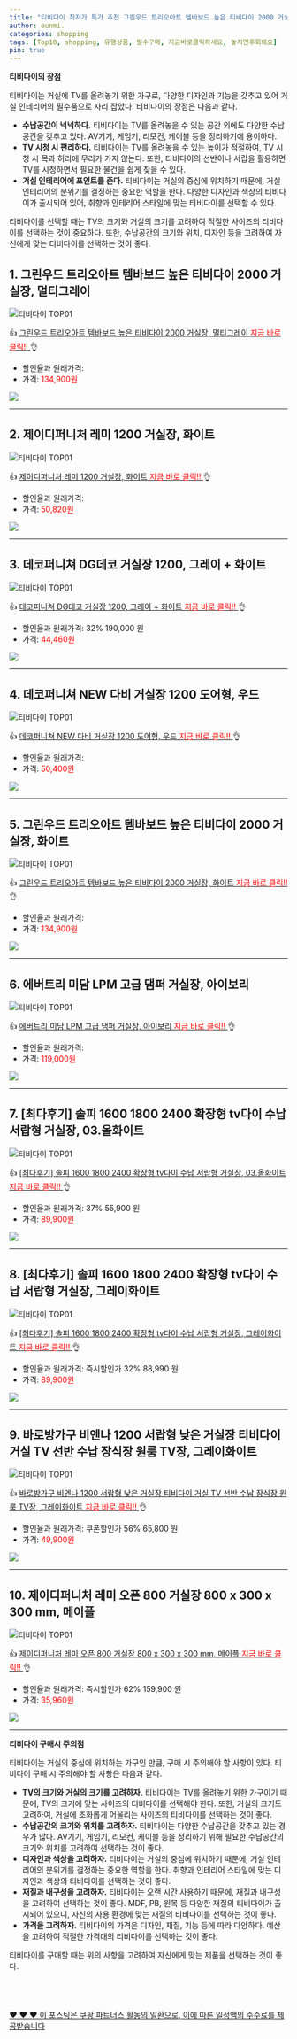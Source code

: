 ```yaml
---
title: "티비다이 최저가 특가 추천 그린우드 트리오아트 템바보드 높은 티비다이 2000 거실장, 멀티그레이 비교 장점 구매가이드"
author: eunmi.
categories: shopping
tags: [Top10, shopping, 유행상품, 필수구매, 지금바로클릭하세요, 놓치면후회해요]
pin: true
---
```

**티비다이의 장점**

티비다이는 거실에 TV를 올려놓기 위한 가구로, 다양한 디자인과 기능을 갖추고 있어 거실 인테리어의 필수품으로 자리 잡았다. 티비다이의 장점은 다음과 같다.

* **수납공간이 넉넉하다.** 티비다이는 TV를 올려놓을 수 있는 공간 외에도 다양한 수납공간을 갖추고 있다. AV기기, 게임기, 리모컨, 케이블 등을 정리하기에 용이하다.
* **TV 시청 시 편리하다.** 티비다이는 TV를 올려놓을 수 있는 높이가 적절하여, TV 시청 시 목과 허리에 무리가 가지 않는다. 또한, 티비다이의 선반이나 서랍을 활용하면 TV를 시청하면서 필요한 물건을 쉽게 찾을 수 있다.
* **거실 인테리어에 포인트를 준다.** 티비다이는 거실의 중심에 위치하기 때문에, 거실 인테리어의 분위기를 결정하는 중요한 역할을 한다. 다양한 디자인과 색상의 티비다이가 출시되어 있어, 취향과 인테리어 스타일에 맞는 티비다이를 선택할 수 있다.

티비다이를 선택할 때는 TV의 크기와 거실의 크기를 고려하여 적절한 사이즈의 티비다이를 선택하는 것이 중요하다. 또한, 수납공간의 크기와 위치, 디자인 등을 고려하여 자신에게 맞는 티비다이를 선택하는 것이 좋다.

   

## 1. 그린우드 트리오아트 템바보드 높은 티비다이 2000 거실장, 멀티그레이

![티비다이 TOP01](https://thumbnail7.coupangcdn.com/thumbnails/remote/230x230ex/image/vendor_inventory/befe/aba0e4bed6eb6027c8535c36173f66d7a3c00521af1625d0f114ec3b93f8.jpg)


👍 [그린우드 트리오아트 템바보드 높은 티비다이 2000 거실장, 멀티그레이 <font color=red> 지금 바로 클릭!! </font> ](https://link.coupang.com/re/AFFSDP?lptag=AF3617701&subid=GithubCoopas&pageKey=6211100105&traceid=V0-153&itemId=12380950130&vendorItemId=79650662504) 👌 


- 할인율과 원래가격: 
- 가격: <span style='color:red'>134,900원</span>

[![](/discount_price.png)](https://link.coupang.com/re/AFFSDP?lptag=AF3617701&subid=GithubCoopas&pageKey=6211100105&traceid=V0-153&itemId=12380950130&vendorItemId=79650662504)

---


   

## 2. 제이디퍼니처 레미 1200 거실장, 화이트

![티비다이 TOP01](https://thumbnail8.coupangcdn.com/thumbnails/remote/230x230ex/image/retail/images/3671193872204713-38123d02-77b6-4543-b37f-edca552e41db.jpg)


👍 [제이디퍼니처 레미 1200 거실장, 화이트 <font color=red> 지금 바로 클릭!! </font> ](https://link.coupang.com/re/AFFSDP?lptag=AF3617701&subid=GithubCoopas&pageKey=252273638&traceid=V0-153&itemId=794969228&vendorItemId=5018104915) 👌 


- 할인율과 원래가격: 
- 가격: <span style='color:red'>50,820원</span>

[![](/discount_price.png)](https://link.coupang.com/re/AFFSDP?lptag=AF3617701&subid=GithubCoopas&pageKey=252273638&traceid=V0-153&itemId=794969228&vendorItemId=5018104915)

---


   

## 3. 데코퍼니쳐 DG데코 거실장 1200, 그레이 + 화이트

![티비다이 TOP01](https://thumbnail6.coupangcdn.com/thumbnails/remote/230x230ex/image/rs_quotation_api/8akfsdeq/83eb8e89332d4cc494048a89b021ee3f.jpg)


👍 [데코퍼니쳐 DG데코 거실장 1200, 그레이 + 화이트 <font color=red> 지금 바로 클릭!! </font> ](https://link.coupang.com/re/AFFSDP?lptag=AF3617701&subid=GithubCoopas&pageKey=5885012296&traceid=V0-153&itemId=10580778682&vendorItemId=77862083976) 👌 


- 할인율과 원래가격: 32%  190,000   원
- 가격: <span style='color:red'>44,460원</span>

[![](/discount_price.png)](https://link.coupang.com/re/AFFSDP?lptag=AF3617701&subid=GithubCoopas&pageKey=5885012296&traceid=V0-153&itemId=10580778682&vendorItemId=77862083976)

---


   

## 4. 데코퍼니쳐 NEW 다비 거실장 1200 도어형, 우드

![티비다이 TOP01](https://thumbnail8.coupangcdn.com/thumbnails/remote/230x230ex/image/rs_quotation_api/uxjbxvyx/c482a71e7e934c3fbca69ad4afbfeea4.jpg)


👍 [데코퍼니쳐 NEW 다비 거실장 1200 도어형, 우드 <font color=red> 지금 바로 클릭!! </font> ](https://link.coupang.com/re/AFFSDP?lptag=AF3617701&subid=GithubCoopas&pageKey=5353293138&traceid=V0-153&itemId=7879217259&vendorItemId=75168760734) 👌 


- 할인율과 원래가격: 
- 가격: <span style='color:red'>50,400원</span>

[![](/discount_price.png)](https://link.coupang.com/re/AFFSDP?lptag=AF3617701&subid=GithubCoopas&pageKey=5353293138&traceid=V0-153&itemId=7879217259&vendorItemId=75168760734)

---


   

## 5. 그린우드 트리오아트 템바보드 높은 티비다이 2000 거실장, 화이트

![티비다이 TOP01](https://thumbnail6.coupangcdn.com/thumbnails/remote/230x230ex/image/vendor_inventory/c1d6/f00b34860e654b9956eafe4a1dca4c833f31021f8a54ba1ae4cacf0629ec.jpg)


👍 [그린우드 트리오아트 템바보드 높은 티비다이 2000 거실장, 화이트 <font color=red> 지금 바로 클릭!! </font> ](https://link.coupang.com/re/AFFSDP?lptag=AF3617701&subid=GithubCoopas&pageKey=6211100105&traceid=V0-153&itemId=12380950124&vendorItemId=79650662489) 👌 


- 할인율과 원래가격: 
- 가격: <span style='color:red'>134,900원</span>

[![](/discount_price.png)](https://link.coupang.com/re/AFFSDP?lptag=AF3617701&subid=GithubCoopas&pageKey=6211100105&traceid=V0-153&itemId=12380950124&vendorItemId=79650662489)

---


   

## 6. 에버트리 미담 LPM 고급 댐퍼 거실장, 아이보리

![티비다이 TOP01](https://thumbnail7.coupangcdn.com/thumbnails/remote/230x230ex/image/vendor_inventory/c8fe/fec3feca4ff5216295ee17148ec140b396f36a3a9f52894e44b5ad65f93e.jpg)


👍 [에버트리 미담 LPM 고급 댐퍼 거실장, 아이보리 <font color=red> 지금 바로 클릭!! </font> ](https://link.coupang.com/re/AFFSDP?lptag=AF3617701&subid=GithubCoopas&pageKey=7662956283&traceid=V0-153&itemId=20420094795&vendorItemId=87501705259) 👌 


- 할인율과 원래가격: 
- 가격: <span style='color:red'>119,000원</span>

[![](/discount_price.png)](https://link.coupang.com/re/AFFSDP?lptag=AF3617701&subid=GithubCoopas&pageKey=7662956283&traceid=V0-153&itemId=20420094795&vendorItemId=87501705259)

---


   

## 7. [최다후기] 솔피 1600 1800 2400 확장형 tv다이 수납 서랍형 거실장, 03.올화이트

![티비다이 TOP01](https://thumbnail8.coupangcdn.com/thumbnails/remote/230x230ex/image/vendor_inventory/88be/3d310e54f02b15b0548f6e687d08a36bf84972ee8a6fd992195455506148.jpg)


👍 [[최다후기] 솔피 1600 1800 2400 확장형 tv다이 수납 서랍형 거실장, 03.올화이트 <font color=red> 지금 바로 클릭!! </font> ](https://link.coupang.com/re/AFFSDP?lptag=AF3617701&subid=GithubCoopas&pageKey=7302519077&traceid=V0-153&itemId=18816459341&vendorItemId=75541746144) 👌 


- 할인율과 원래가격: 37%  55,900   원
- 가격: <span style='color:red'>89,900원</span>

[![](/discount_price.png)](https://link.coupang.com/re/AFFSDP?lptag=AF3617701&subid=GithubCoopas&pageKey=7302519077&traceid=V0-153&itemId=18816459341&vendorItemId=75541746144)

---


   

## 8. [최다후기] 솔피 1600 1800 2400 확장형 tv다이 수납 서랍형 거실장, 그레이화이트

![티비다이 TOP01](https://thumbnail8.coupangcdn.com/thumbnails/remote/230x230ex/image/vendor_inventory/708a/307d61ba90dc26b2eee69260f25e1cf723f10dffd728b15536ee6630419c.jpg)


👍 [[최다후기] 솔피 1600 1800 2400 확장형 tv다이 수납 서랍형 거실장, 그레이화이트 <font color=red> 지금 바로 클릭!! </font> ](https://link.coupang.com/re/AFFSDP?lptag=AF3617701&subid=GithubCoopas&pageKey=7302519077&traceid=V0-153&itemId=18690041428&vendorItemId=72383148014) 👌 


- 할인율과 원래가격: 즉시할인가 32%  88,990   원
- 가격: <span style='color:red'>89,900원</span>

[![](/discount_price.png)](https://link.coupang.com/re/AFFSDP?lptag=AF3617701&subid=GithubCoopas&pageKey=7302519077&traceid=V0-153&itemId=18690041428&vendorItemId=72383148014)

---


   

## 9. 바로방가구 비엔나 1200 서랍형 낮은 거실장 티비다이 거실 TV 선반 수납 장식장 원룸 TV장, 그레이화이트

![티비다이 TOP01](https://thumbnail8.coupangcdn.com/thumbnails/remote/230x230ex/image/vendor_inventory/4455/094841bf3dfbf2af52cf518e3c24c57d6f441dae21fd7d1777e7f6ee7349.jpg)


👍 [바로방가구 비엔나 1200 서랍형 낮은 거실장 티비다이 거실 TV 선반 수납 장식장 원룸 TV장, 그레이화이트 <font color=red> 지금 바로 클릭!! </font> ](https://link.coupang.com/re/AFFSDP?lptag=AF3617701&subid=GithubCoopas&pageKey=10099642&traceid=V0-153&itemId=2156053359&vendorItemId=81616519451) 👌 


- 할인율과 원래가격: 쿠폰할인가 56%  65,800   원
- 가격: <span style='color:red'>49,900원</span>

[![](/discount_price.png)](https://link.coupang.com/re/AFFSDP?lptag=AF3617701&subid=GithubCoopas&pageKey=10099642&traceid=V0-153&itemId=2156053359&vendorItemId=81616519451)

---


   

## 10. 제이디퍼니처 레미 오픈 800 거실장 800 x 300 x 300 mm, 메이플

![티비다이 TOP01](https://thumbnail10.coupangcdn.com/thumbnails/remote/230x230ex/image/retail/images/2019/01/08/9/8/ef86506e-0fca-4e0c-91d6-415f6e826b20.jpg)


👍 [제이디퍼니처 레미 오픈 800 거실장 800 x 300 x 300 mm, 메이플 <font color=red> 지금 바로 클릭!! </font> ](https://link.coupang.com/re/AFFSDP?lptag=AF3617701&subid=GithubCoopas&pageKey=174900110&traceid=V0-153&itemId=499713313&vendorItemId=4273765603) 👌 


- 할인율과 원래가격: 즉시할인가 62%  159,900   원
- 가격: <span style='color:red'>35,960원</span>

[![](/discount_price.png)](https://link.coupang.com/re/AFFSDP?lptag=AF3617701&subid=GithubCoopas&pageKey=174900110&traceid=V0-153&itemId=499713313&vendorItemId=4273765603)

---
**티비다이 구매시 주의점**

티비다이는 거실의 중심에 위치하는 가구인 만큼, 구매 시 주의해야 할 사항이 있다. 티비다이 구매 시 주의해야 할 사항은 다음과 같다.

* **TV의 크기와 거실의 크기를 고려하자.** 티비다이는 TV를 올려놓기 위한 가구이기 때문에, TV의 크기에 맞는 사이즈의 티비다이를 선택해야 한다. 또한, 거실의 크기도 고려하여, 거실에 조화롭게 어울리는 사이즈의 티비다이를 선택하는 것이 좋다.
* **수납공간의 크기와 위치를 고려하자.** 티비다이는 다양한 수납공간을 갖추고 있는 경우가 많다. AV기기, 게임기, 리모컨, 케이블 등을 정리하기 위해 필요한 수납공간의 크기와 위치를 고려하여 선택하는 것이 좋다.
* **디자인과 색상을 고려하자.** 티비다이는 거실의 중심에 위치하기 때문에, 거실 인테리어의 분위기를 결정하는 중요한 역할을 한다. 취향과 인테리어 스타일에 맞는 디자인과 색상의 티비다이를 선택하는 것이 좋다.
* **재질과 내구성을 고려하자.** 티비다이는 오랜 시간 사용하기 때문에, 재질과 내구성을 고려하여 선택하는 것이 좋다. MDF, PB, 원목 등 다양한 재질의 티비다이가 출시되어 있으니, 자신의 사용 환경에 맞는 재질의 티비다이를 선택하는 것이 좋다.
* **가격을 고려하자.** 티비다이의 가격은 디자인, 재질, 기능 등에 따라 다양하다. 예산을 고려하여 적절한 가격대의 티비다이를 선택하는 것이 좋다.

티비다이를 구매할 때는 위의 사항을 고려하여 자신에게 맞는 제품을 선택하는 것이 좋다.<br><br><br><br><br> [ ❤ ❤ ❤ 이 포스팅은 쿠팡 파트너스 활동의 일환으로, 이에 따른 일정액의 수수료를 제공받습니다](https://link.coupang.com/a/bcEFyh)